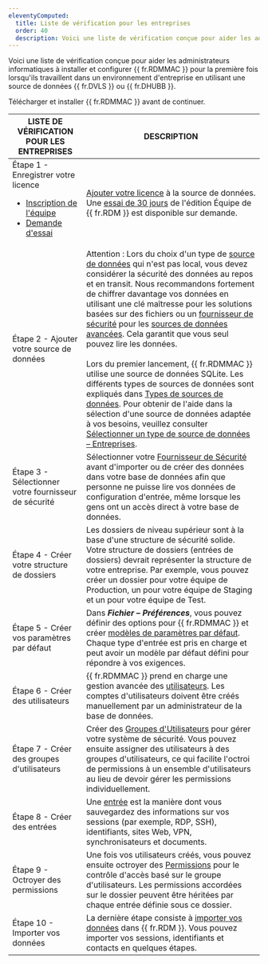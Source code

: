 ```yaml
---
eleventyComputed:
  title: Liste de vérification pour les entreprises
  order: 40
  description: Voici une liste de vérification conçue pour aider les administrateurs informatiques à installer et configurer {{ fr.RDMMAC }} pour la première fois lorsqu'ils travaillent dans un environnement d'entreprise en utilisant une source de données {{ fr.DVLS }} ou {{ fr.DHUBB }}.  
---
```

Voici une liste de vérification conçue pour aider les administrateurs informatiques à installer et configurer {{ fr.RDMMAC }} pour la première fois lorsqu'ils travaillent dans un environnement d'entreprise en utilisant une source de données {{ fr.DVLS }} ou {{ fr.DHUBB }}.  

Télécharger et installer {{ fr.RDMMAC }} avant de continuer.  

| LISTE DE VÉRIFICATION POUR LES ENTREPRISES    | DESCRIPTION |
|------------------------------|-------------|
| Étape 1 - Enregistrer votre licence <ul><li> [Inscription de l'équipe](/rdm/mac/installation/client/registration/team-edition/) </li><li>[Demande d'essai](/rdm/mac/installation/client/registration/trial-request/)</li></ul> | [Ajouter votre licence](/rdm/mac/installation/client/registration/team-edition/) à la source de données. Une [essai de 30 jours](/rdm/mac/installation/client/registration/trial-request/) de l'édition Équipe de {{ fr.RDM }} est disponible sur demande. |
| Étape 2 - Ajouter votre source de données | Attention : Lors du choix d'un type de [source de données](/rdm/mac/data-sources/create-new-data-source/) qui n'est pas local, vous devez considérer la sécurité des données au repos et en transit. Nous recommandons fortement de chiffrer davantage vos données en utilisant une clé maîtresse pour les solutions basées sur des fichiers ou un [fournisseur de sécurité](/rdm/mac/commands/administration/security-provider/) pour les [sources de données avancées](/rdm/mac/data-sources/data-sources-types/advanced-data-sources/). Cela garantit que vous seul pouvez lire les données. <br><br>Lors du premier lancement, {{ fr.RDMMAC }} utilise une source de données SQLite. Les différents types de sources de données sont expliqués dans [Types de sources de données](/rdm/mac/data-sources/data-sources-types/). Pour obtenir de l'aide dans la sélection d'une source de données adaptée à vos besoins, veuillez consulter [Sélectionner un type de source de données – Entreprises](/rdm/mac/getting-started/checklist-teams/select-data-source-type-teams/). |
| Étape 3 - Sélectionner votre fournisseur de sécurité | Sélectionner votre [Fournisseur de Sécurité](/rdm/mac/commands/administration/security-provider/) avant d'importer ou de créer des données dans votre base de données afin que personne ne puisse lire vos données de configuration d'entrée, même lorsque les gens ont un accès direct à votre base de données. |
| Étape 4 - Créer votre structure de dossiers | Les dossiers de niveau supérieur sont à la base d'une structure de sécurité solide. Votre structure de dossiers (entrées de dossiers) devrait représenter la structure de votre entreprise. Par exemple, vous pouvez créer un dossier pour votre équipe de Production, un pour votre équipe de Staging et un pour votre équipe de Test. |
| Étape 5 - Créer vos paramètres par défaut | Dans ***Fichier – Préférences***, vous pouvez définir des options pour {{ fr.RDMMAC }} et créer [modèles de paramètres par défaut](/rdm/mac/commands/file/templates/default-settings/). Chaque type d'entrée est pris en charge et peut avoir un modèle par défaut défini pour répondre à vos exigences. |
| Étape 6 - Créer des utilisateurs | {{ fr.RDMMAC }} prend en charge une gestion avancée des [utilisateurs](/rdm/mac/commands/administration/user-management/). Les comptes d'utilisateurs doivent être créés manuellement par un administrateur de la base de données. |
| Étape 7 - Créer des groupes d'utilisateurs | Créer des [Groupes d'Utilisateurs](/rdm/mac/commands/administration/user-groups-management/) pour gérer votre système de sécurité. Vous pouvez ensuite assigner des utilisateurs à des groupes d'utilisateurs, ce qui facilite l'octroi de permissions à un ensemble d'utilisateurs au lieu de devoir gérer les permissions individuellement. |
| Étape 8 - Créer des entrées | Une [entrée](/rdm/mac/commands/edit/entries/creating-new-entry/) est la manière dont vous sauvegardez des informations sur vos sessions (par exemple, RDP, SSH), identifiants, sites Web, VPN, synchronisateurs et documents. |
| Étape 9 - Octroyer des permissions | Une fois vos utilisateurs créés, vous pouvez ensuite octroyer des [Permissions](/rdm/mac/commands/administration/user-management/permissions/) pour le contrôle d'accès basé sur le groupe d'utilisateurs. Les permissions accordées sur le dossier peuvent être héritées par chaque entrée définie sous ce dossier. |
| Étape 10 - Importer vos données | La dernière étape consiste à [importer vos données](/rdm/mac/commands/file/import/overview/) dans {{ fr.RDM }}. Vous pouvez importer vos sessions, identifiants et contacts en quelques étapes. |